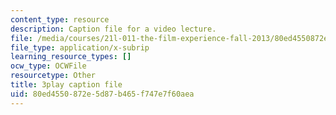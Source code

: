 ```yaml
---
content_type: resource
description: Caption file for a video lecture.
file: /media/courses/21l-011-the-film-experience-fall-2013/80ed4550872e5d87b465f747e7f60aea_m4ZuXay_qOo.vtt
file_type: application/x-subrip
learning_resource_types: []
ocw_type: OCWFile
resourcetype: Other
title: 3play caption file
uid: 80ed4550-872e-5d87-b465-f747e7f60aea
---
```

